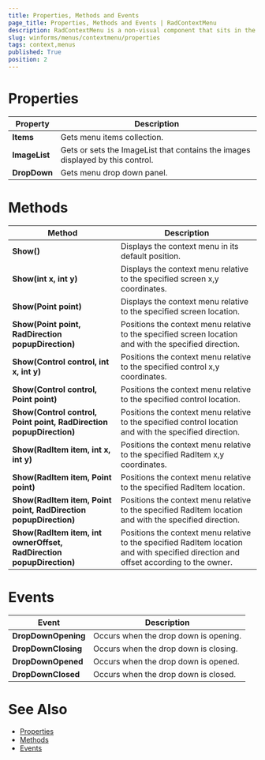 ```yaml
---
title: Properties, Methods and Events
page_title: Properties, Methods and Events | RadContextMenu
description: RadContextMenu is a non-visual component that sits in the component tray located below the form design surface.
slug: winforms/menus/contextmenu/properties
tags: context,menus
published: True
position: 2 
---
```


# Properties

|Property|Description|
|----|----|
|**Items**|Gets menu items collection.|
|**ImageList**|Gets or sets the ImageList that contains the images displayed by this control.|
|**DropDown**|Gets menu drop down panel.|


# Methods

|Method|Description|
|----|----|
|**Show()**|Displays the context menu in its default position.|
|**Show(int x, int y)**|Displays the context menu relative to the specified screen x,y coordinates.|
|**Show(Point point)**|Displays the context menu relative to the specified screen location.|
|**Show(Point point, RadDirection popupDirection)**|Positions the context menu relative to the specified screen location and with the specified direction.|
|**Show(Control control, int x, int y)**|Positions the context menu relative to the specified control x,y coordinates.|
|**Show(Control control, Point point)**|Positions the context menu relative to the specified control location.|
|**Show(Control control, Point point, RadDirection popupDirection)**|Positions the context menu relative to the specified control location and with the specified direction.|
|**Show(RadItem item, int x, int y)**|Positions the context menu relative to the specified RadItem x,y coordinates.|
|**Show(RadItem item, Point point)**|Positions the context menu relative to the specified RadItem location.|
|**Show(RadItem item, Point point, RadDirection popupDirection)**|Positions the context menu relative to the specified RadItem location and with the specified direction.|
|**Show(RadItem item, int ownerOffset, RadDirection popupDirection)**|Positions the context menu relative to the specified RadItem location and with specified direction and offset according to the owner.|

# Events

|Event|Description|
|----|----|
|**DropDownOpening**|Occurs when the drop down is opening.|
|**DropDownClosing**|Occurs when the drop down is closing.|
|**DropDownOpened**|Occurs when the drop down is opened.|
|**DropDownClosed**|Occurs when the drop down is closed.|

# See Also

* [Properties](https://docs.telerik.com/devtools/winforms/api/telerik.wincontrols.ui.radcontextmenu.html#properties)
* [Methods](https://docs.telerik.com/devtools/winforms/api/telerik.wincontrols.ui.radcontextmenu.html#methods)
* [Events](https://docs.telerik.com/devtools/winforms/api/telerik.wincontrols.ui.radcontextmenu.html#events)


